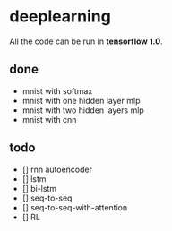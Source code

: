 # deeplearning
All the code can be run in **tensorflow 1.0**.

## done
* mnist with softmax
* mnist with one hidden layer mlp
* mnist with two hidden layers mlp
* mnist with cnn

## todo
- [] rnn autoencoder
- [] lstm
- [] bi-lstm
- [] seq-to-seq
- [] seq-to-seq-with-attention
- [] RL
